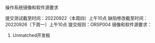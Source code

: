 操作系统镜像和软件源要求

提交测试截至时间：20220922（本周四）上午10点
缺陷修改截至时间：20220926（下周一）上午10点
提交规则：ORSP004
镜像和软件源要求：
1.	Unmatched开发板


